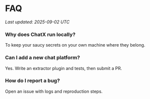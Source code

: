 # FAQ
_Last updated: 2025-09-02 UTC_

### Why does ChatX run locally?
To keep your saucy secrets on your own machine where they belong.

### Can I add a new chat platform?
Yes. Write an extractor plugin and tests, then submit a PR.

### How do I report a bug?
Open an issue with logs and reproduction steps.
